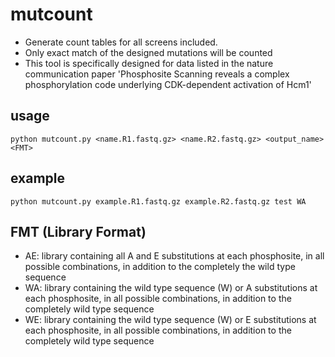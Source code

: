 # mutcount
- Generate count tables for all screens included.
- Only exact match of the designed mutations will be counted
- This tool is specifically designed for data listed in the nature communication paper 'Phosphosite Scanning reveals a complex phosphorylation code underlying CDK-dependent activation of Hcm1'

## usage
`python mutcount.py <name.R1.fastq.gz> <name.R2.fastq.gz> <output_name> <FMT>`

## example
`python mutcount.py example.R1.fastq.gz example.R2.fastq.gz test WA`

## FMT (Library Format)
- AE: library containing all A and E substitutions at each phosphosite, in all possible combinations, in addition to the completely the wild type sequence
- WA: library containing the wild type sequence (W) or A substitutions at each phosphosite, in all possible combinations, in addition to the completely wild type sequence
- WE: library containing the wild type sequence (W) or E substitutions at each phosphosite, in all possible combinations, in addition to the completely wild type sequence

